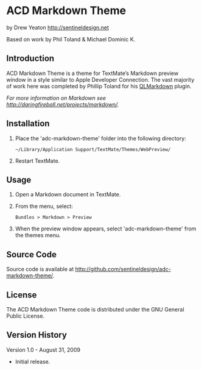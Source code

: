 # ACD Markdown Theme

by Drew Yeaton
<http://sentineldesign.net>

Based on work by Phil Toland & Michael Dominic K.


## Introduction

ACD Markdown Theme is a theme for TextMate’s Markdown preview window in a style similar to Apple Developer Connection. The vast majority of work here was completed by Phillip Toland for his [QLMarkdown](http://github.com/toland/qlmarkdown/) plugin.

_For more information on Markdown see <http://daringfireball.net/projects/markdown/>._


## Installation

1. Place the 'adc-markdown-theme' folder into the following directory:

   `~/Library/Application Support/TextMate/Themes/WebPreview/`

2. Restart TextMate.


## Usage

1. Open a Markdown document in TextMate.

2. From the menu, select:

   `Bundles > Markdown > Preview`

3. When the preview window appears, select 'adc-markdown-theme' from the themes menu.


## Source Code

Source code is available at <http://github.com/sentineldesign/adc-markdown-theme/>.


## License

The ACD Markdown Theme code is distributed under the GNU General Public License.


## Version History

Version 1.0 - August 31, 2009

* Initial release.